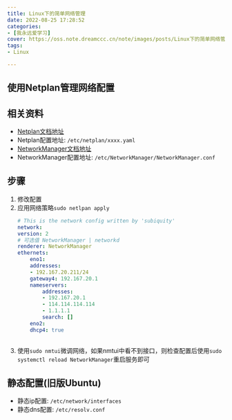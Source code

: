 ```yaml
---
title: Linux下的简单网络管理
date: 2022-08-25 17:28:52
categories:
- [我永远爱学习]
cover: https://oss.note.dreamccc.cn/note/images/posts/Linux下的简单网络管理/title.png?x-oss-process=style/blog_title
tags:
- Linux

---
```


## 使用Netplan管理网络配置

## 相关资料

- [Netplan文档地址](https://netplan.io/reference)
- Netplan配置地址: `/etc/netplan/xxxx.yaml`
- [NetworkManager文档地址](https://networkmanager.dev/docs/)
- NetworkManager配置地址: `/etc/NetworkManager/NetworkManager.conf`

<!--more-->

## 步骤

1. 修改配置
2. 应用网络策略`sudo netlpan apply`
    ```yaml
    # This is the network config written by 'subiquity'
    network:
    version: 2
    # 可选值 NetworkManager | networkd
    renderer: NetworkManager
    ethernets:
        eno1:
        addresses:
        - 192.167.20.211/24
        gateway4: 192.167.20.1
        nameservers:
            addresses: 
            - 192.167.20.1
            - 114.114.114.114
            - 1.1.1.1
            search: []
        eno2:
        dhcp4: true
        
    ```
3. 使用`sudo nmtui`微调网络，如果nmtui中看不到接口，则检查配置后使用`sudo systemctl reload NetworkManager`重启服务即可



## 静态配置(旧版Ubuntu)
- 静态ip配置: `/etc/network/interfaces`
- 静态dns配置: `/etc/resolv.conf`